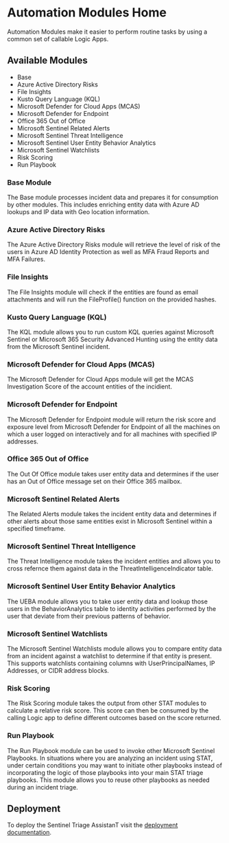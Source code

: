 # Automation Modules Home

Automation Modules make it easier to perform routine tasks by using a common set of callable Logic Apps.

## Available Modules

* Base
* Azure Active Directory Risks
* File Insights
* Kusto Query Language (KQL)
* Microsoft Defender for Cloud Apps (MCAS)
* Microsoft Defender for Endpoint
* Office 365 Out of Office
* Microsoft Sentinel Related Alerts
* Microsoft Sentinel Threat Intelligence
* Microsoft Sentinel User Entity Behavior Analytics
* Microsoft Sentinel Watchlists
* Risk Scoring
* Run Playbook

### Base Module

The Base module processes incident data and prepares it for consumption by other modules.  This includes enriching entity data with Azure AD lookups and IP data with Geo location information.

### Azure Active Directory Risks

The Azure Active Directory Risks module will retrieve the level of risk of the users in Azure AD Identity Protection as well as MFA Fraud Reports and MFA Failures.

### File Insights

The File Insights module will check if the entities are found as email attachments and will run the FileProfile() function on the provided hashes.

### Kusto Query Language (KQL)

The KQL module allows you to run custom KQL queries against Microsoft Sentinel or Microsoft 365 Security Advanced Hunting using the entity data from the Microsoft Sentinel incident.

### Microsoft Defender for Cloud Apps (MCAS)

The Microsoft Defender for Cloud Apps module will get the MCAS Investigation Score of the account entities of the incidient.

### Microsoft Defender for Endpoint

The Microsoft Defender for Endpoint module will return the risk score and exposure level from Microsoft Defender for Endpoint of all the machines on which a user logged on interactively and for all machines with specified IP addresses.

### Office 365 Out of Office

The Out Of Office module takes user entity data and determines if the user has an Out of Office message set on their Office 365 mailbox.

### Microsoft Sentinel Related Alerts

The Related Alerts module takes the incident entity data and determines if other alerts about those same entities exist in Microsoft Sentinel within a specified timeframe.

### Microsoft Sentinel Threat Intelligence

The Threat Intelligence module takes the incident entities and allows you to cross refernce them against data in the ThreatIntelligenceIndicator table.

### Microsoft Sentinel User Entity Behavior Analytics

The UEBA module allows you to take user entity data and lookup those users in the BehaviorAnalytics table to identity activities performed by the user that deviate from their previous patterns of behavior.

### Microsoft Sentinel Watchlists

The Microsoft Sentinel Watchlists module allows you to compare entity data from an incident against a watchlist to determine if that entity is present.  This supports watchlists containing columns with UserPrincipalNames, IP Addresses, or CIDR address blocks.

### Risk Scoring

The Risk Scoring module takes the output from other STAT modules to calculate a relative risk score.  This score can then be consumed by the calling Logic app to define different outcomes based on the score returned.

### Run Playbook

The Run Playbook module can be used to invoke other Microsoft Sentinel Playbooks.  In situations where you are analyzing an incident using STAT, under certain conditions you may want to initiate other playbooks instead of incorporating the logic of those playbooks into your main STAT triage playbooks.  This module allows you to reuse other playbooks as needed during an incident triage.

## Deployment

To deploy the Sentinel Triage AssistanT visit the [deployment documentation](/Docs/deployment.md).
